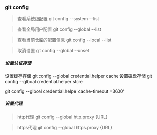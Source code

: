 


















### git config
> 查看系统级配置
git config --system --list

> 查看全局用户配置
git config --global --list

> 查看当前仓库的配置信息
git config --local --list

> 取消设置
git  config --global --unset
##### 设置认证存储
设置缓存存储
git config --global credential.helper cache
设置磁盘存储
git config --glboal credential.helper store 

git config --glboal credential.helpe 'cache-timeout =3600‘

##### 设置代理
> http代理
git config --global http.proxy {URL}

> https代理
git config --global https.proxy {URL}